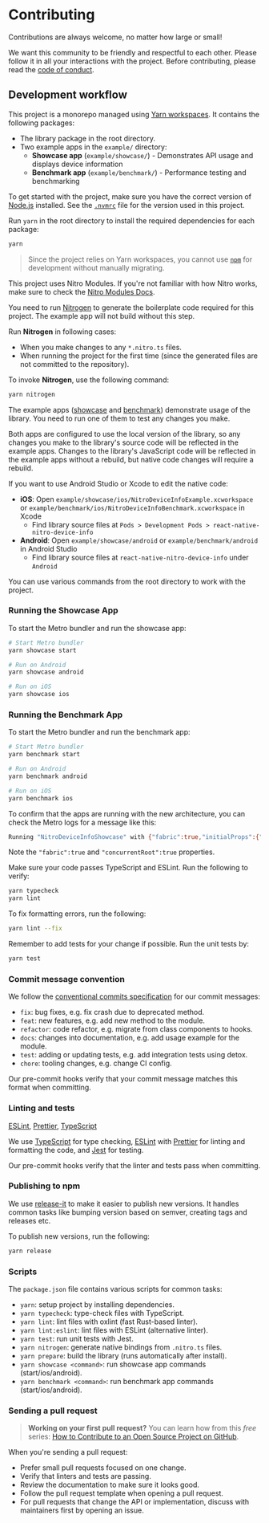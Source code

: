 # Contributing

Contributions are always welcome, no matter how large or small!

We want this community to be friendly and respectful to each other. Please follow it in all your interactions with the project. Before contributing, please read the [code of conduct](./CODE_OF_CONDUCT.md).

## Development workflow

This project is a monorepo managed using [Yarn workspaces](https://yarnpkg.com/features/workspaces). It contains the following packages:

- The library package in the root directory.
- Two example apps in the `example/` directory:
  - **Showcase app** (`example/showcase/`) - Demonstrates API usage and displays device information
  - **Benchmark app** (`example/benchmark/`) - Performance testing and benchmarking

To get started with the project, make sure you have the correct version of [Node.js](https://nodejs.org/) installed. See the [`.nvmrc`](./.nvmrc) file for the version used in this project.

Run `yarn` in the root directory to install the required dependencies for each package:

```sh
yarn
```

> Since the project relies on Yarn workspaces, you cannot use [`npm`](https://github.com/npm/cli) for development without manually migrating.

This project uses Nitro Modules. If you're not familiar with how Nitro works, make sure to check the [Nitro Modules Docs](https://nitro.margelo.com/).

You need to run [Nitrogen](https://nitro.margelo.com/docs/nitrogen) to generate the boilerplate code required for this project. The example app will not build without this step.

Run **Nitrogen** in following cases:

- When you make changes to any `*.nitro.ts` files.
- When running the project for the first time (since the generated files are not committed to the repository).

To invoke **Nitrogen**, use the following command:

```sh
yarn nitrogen
```

The example apps ([showcase](/example/showcase/) and [benchmark](/example/benchmark/)) demonstrate usage of the library. You need to run one of them to test any changes you make.

Both apps are configured to use the local version of the library, so any changes you make to the library's source code will be reflected in the example apps. Changes to the library's JavaScript code will be reflected in the example apps without a rebuild, but native code changes will require a rebuild.

If you want to use Android Studio or Xcode to edit the native code:

- **iOS**: Open `example/showcase/ios/NitroDeviceInfoExample.xcworkspace` or `example/benchmark/ios/NitroDeviceInfoBenchmark.xcworkspace` in Xcode
  - Find library source files at `Pods > Development Pods > react-native-nitro-device-info`
- **Android**: Open `example/showcase/android` or `example/benchmark/android` in Android Studio
  - Find library source files at `react-native-nitro-device-info` under `Android`

You can use various commands from the root directory to work with the project.

### Running the Showcase App

To start the Metro bundler and run the showcase app:

```sh
# Start Metro bundler
yarn showcase start

# Run on Android
yarn showcase android

# Run on iOS
yarn showcase ios
```

### Running the Benchmark App

To start the Metro bundler and run the benchmark app:

```sh
# Start Metro bundler
yarn benchmark start

# Run on Android
yarn benchmark android

# Run on iOS
yarn benchmark ios
```

To confirm that the apps are running with the new architecture, you can check the Metro logs for a message like this:

```sh
Running "NitroDeviceInfoShowcase" with {"fabric":true,"initialProps":{"concurrentRoot":true},"rootTag":1}
```

Note the `"fabric":true` and `"concurrentRoot":true` properties.

Make sure your code passes TypeScript and ESLint. Run the following to verify:

```sh
yarn typecheck
yarn lint
```

To fix formatting errors, run the following:

```sh
yarn lint --fix
```

Remember to add tests for your change if possible. Run the unit tests by:

```sh
yarn test
```

### Commit message convention

We follow the [conventional commits specification](https://www.conventionalcommits.org/en) for our commit messages:

- `fix`: bug fixes, e.g. fix crash due to deprecated method.
- `feat`: new features, e.g. add new method to the module.
- `refactor`: code refactor, e.g. migrate from class components to hooks.
- `docs`: changes into documentation, e.g. add usage example for the module.
- `test`: adding or updating tests, e.g. add integration tests using detox.
- `chore`: tooling changes, e.g. change CI config.

Our pre-commit hooks verify that your commit message matches this format when committing.

### Linting and tests

[ESLint](https://eslint.org/), [Prettier](https://prettier.io/), [TypeScript](https://www.typescriptlang.org/)

We use [TypeScript](https://www.typescriptlang.org/) for type checking, [ESLint](https://eslint.org/) with [Prettier](https://prettier.io/) for linting and formatting the code, and [Jest](https://jestjs.io/) for testing.

Our pre-commit hooks verify that the linter and tests pass when committing.

### Publishing to npm

We use [release-it](https://github.com/release-it/release-it) to make it easier to publish new versions. It handles common tasks like bumping version based on semver, creating tags and releases etc.

To publish new versions, run the following:

```sh
yarn release
```

### Scripts

The `package.json` file contains various scripts for common tasks:

- `yarn`: setup project by installing dependencies.
- `yarn typecheck`: type-check files with TypeScript.
- `yarn lint`: lint files with oxlint (fast Rust-based linter).
- `yarn lint:eslint`: lint files with ESLint (alternative linter).
- `yarn test`: run unit tests with Jest.
- `yarn nitrogen`: generate native bindings from `.nitro.ts` files.
- `yarn prepare`: build the library (runs automatically after install).
- `yarn showcase <command>`: run showcase app commands (start/ios/android).
- `yarn benchmark <command>`: run benchmark app commands (start/ios/android).

### Sending a pull request

> **Working on your first pull request?** You can learn how from this _free_ series: [How to Contribute to an Open Source Project on GitHub](https://app.egghead.io/playlists/how-to-contribute-to-an-open-source-project-on-github).

When you're sending a pull request:

- Prefer small pull requests focused on one change.
- Verify that linters and tests are passing.
- Review the documentation to make sure it looks good.
- Follow the pull request template when opening a pull request.
- For pull requests that change the API or implementation, discuss with maintainers first by opening an issue.
